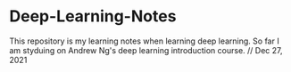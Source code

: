 # Deep-Learning-Notes
This repository is my learning notes when learning deep learning. So far I am styduing on Andrew Ng's deep learning introduction course.
// Dec 27, 2021